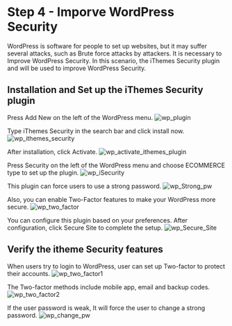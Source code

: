 # Step 4 - Imporve WordPress Security

WordPress is software for people to set up websites, but it may suffer several attacks, such as Brute force attacks by attackers. It is necessary to Improve WordPress Security. In this scenario, the iThemes Security plugin and will be used to improve WordPress Security.

## Installation and Set up the iThemes Security plugin
Press Add New on the left of the WordPress menu.
![wp_plugin](./assets/wp_plugin.png)

Type iThemes Security in the search bar and click install now.
![wp_ithemes_security](./assets/wp_ithemes_security1.png)

After installation, click Activate.
![wp_activate_ithemes_plugin](./assets/wp_activate_ithemes_plugin1.png)

Press Security on the left of the WordPress menu and choose ECOMMERCE type to set up the plugin.
![wp_iSecurity](./assets/wp_iSecurity.png)

This plugin can force users to use a strong password.
![wp_Strong_pw](./assets/wp_Strong_pw.png)

Also, you can enable Two-Factor features to make your WordPress more secure.
![wp_two_factor](./assets/wp_two_factor.png)

You can configure this plugin based on your preferences.
After configuration, click Secure Site to complete the setup.
![wp_Secure_Site](./assets/wp_Secure_Site.png)

## Verify the itheme Security features
When users try to login to WordPress, user can set up Two-factor to protect their accounts.
![wp_two_factor1](./assets/wp_two_factor1.png)

The Two-factor methods include mobile app, email and backup codes.
![wp_two_factor2](./assets/wp_two_factor2.png)

If the user password is weak, It will force the user to change a strong password.
![wp_change_pw](./assets/wp_change_pw.png)




